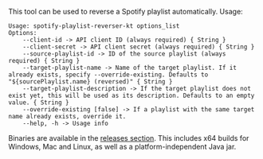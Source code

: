 This tool can be used to reverse a Spotify playlist automatically. Usage:

```
Usage: spotify-playlist-reverser-kt options_list
Options:
    --client-id -> API client ID (always required) { String }
    --client-secret -> API client secret (always required) { String }
    --source-playlist-id -> ID of the source playlist (always required) { String }
    --target-playlist-name -> Name of the target playlist. If it already exists, specify --override-existing. Defaults to "${sourcePlaylist.name} (reversed)" { String }    
    --target-playlist-description -> If the target playlist does not exist yet, this will be used as its description. Defaults to an empty value. { String }
    --override-existing [false] -> If a playlist with the same target name already exists, override it.
    --help, -h -> Usage info
```

Binaries are available in the [releases section](https://github.com/cbruegg/spotify-playlist-reverser-kt/releases). This includes x64 builds for Windows, Mac and Linux, as well as a platform-independent Java jar.

